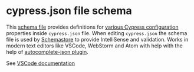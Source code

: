# cypress.json file schema

This [schema file](cypress.schema.json) provides definitions for 
[various Cypress configuration](https://on.cypress.io/configuration) properties 
inside `cypress.json` file.
When editing `cypress.json` the schema file is used by 
[Schemastore](http://schemastore.org/json/) to provide IntelliSense and
validation. Works in modern text editors like VSCode, WebStorm and Atom with help with the
help of [autocomplete-json plugin](https://atom.io/packages/autocomplete-json).

See [VSCode documentation](https://code.visualstudio.com/docs/languages/json)
